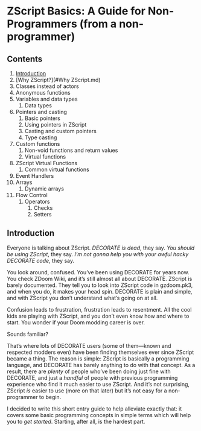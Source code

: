 # ZScript Basics: A Guide for Non-Programmers (from a non-programmer)

## Contents

1. [Introduction](#Introduction)
2. [Why ZScript?](#Why ZScript.md)
3. Classes instead of actors
4. Anonymous functions
5. Variables and data types
   1. Data types
6. Pointers and casting
   1. Basic pointers
   2. Using pointers in ZScript
   3. Casting and custom pointers
   4. Type casting
7. Custom functions
   1. Non-void functions and return values
   2. Virtual functions
8. ZScript Virtual Functions
   1. Common virtual functions
9. Event Handlers
10. Arrays
    1. Dynamic arrays
11. Flow Control
    1. Operators
       1. Checks
       2. Setters

## Introduction

Everyone is talking about ZScript. *DECORATE is dead*, they say. *You should be using ZScript*, they say. *I’m not gonna help you with your awful hacky DECORATE code,* they say.

You look around, confused. You’ve been using DECORATE for years now. You check ZDoom Wiki, and it’s still almost all about DECORATE. ZScript is barely documented. They tell you to look into ZScript code in gzdoom.pk3, and when you do, it makes your head spin. DECORATE is plain and simple, and with ZScript you don’t understand what’s going on at all.

Confusion leads to frustration, frustration leads to resentment. All the cool kids are playing with ZScript, and you don’t even know how and where to start. You wonder if your Doom modding career is over.

Sounds familiar?

That’s where lots of DECORATE users (some of them—known and respected modders even) have been finding themselves ever since ZScript became a thing. The reason is simple: ZScript is basically a programming language, and DECORATE has barely anything to do with that concept. As a result, there are *plenty* of people who’ve been doing just fine with DECORATE, and just a *handful* of people with previous programming experience who find it much easier to use ZScript. And it’s not surprising, ZScript *is* easier to use (more on that later) but it’s not easy for a non-programmer to begin.

I decided to write this short entry guide to help alleviate exactly that: it covers some basic programming concepts in simple terms which will help you to *get started*. Starting, after all, is the hardest part.
